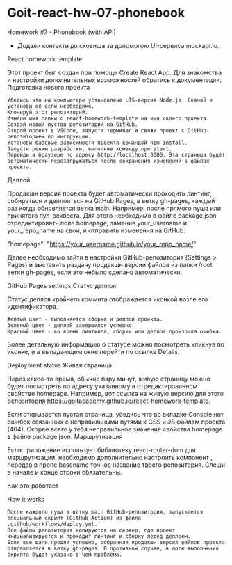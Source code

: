 # Goit-react-hw-07-phonebook

Homework #7 - Phonebook (with API)

- Додали контакти до сховища за допомогою UI-сервиса mockapi.io.

React homework template

Этот проект был создан при помощи Create React App. Для знакомства и настройки дополнительных возможностей обратись к документации.
Подготовка нового проекта

    Убедись что на компьютере установлена LTS-версия Node.js. Скачай и установи её если необходимо.
    Клонируй этот репозиторий.
    Измени имя папки с react-homework-template на имя своего проекта.
    Создай новый пустой репозиторий на GitHub.
    Открой проект в VSCode, запусти терминал и свяжи проект с GitHub-репозиторием по инструкции.
    Установи базовые зависимости проекта командой npm install.
    Запусти режим разработки, выполнив команду npm start.
    Перейди в браузере по адресу http://localhost:3000. Эта страница будет автоматически перезагружаться после сохранения изменений в файлах проекта.

Деплой

Продакшн версия проекта будет автоматически проходить линтинг, собираться и деплоиться на GitHub Pages, в ветку gh-pages, каждый раз когда обновляется ветка main. Например, после прямого пуша или принятого пул-реквеста. Для этого необходимо в файле package.json отредактировать поле homepage, заменив your_username и your_repo_name на свои, и отправить изменения на GitHub.

"homepage": "https://your_username.github.io/your_repo_name/"

Далее необходимо зайти в настройки GitHub-репозитория (Settings > Pages) и выставить раздачу продакшн версии файлов из папки /root ветки gh-pages, если это небыло сделано автоматически.

GitHub Pages settings
Статус деплоя

Статус деплоя крайнего коммита отображается иконкой возле его идентификатора.

    Желтый цвет - выполняется сборка и деплой проекта.
    Зеленый цвет - деплой завершился успешно.
    Красный цвет - во время линтинга, сборки или деплоя произошла ошибка.

Более детальную информацию о статусе можно посмотреть кликнув по иконке, и в выпадающем окне перейти по ссылке Details.

Deployment status
Живая страница

Через какое-то время, обычно пару минут, живую страницу можно будет посмотреть по адресу указанному в отредактированном свойстве homepage. Например, вот ссылка на живую версию для этого репозитория https://goitacademy.github.io/react-homework-template.

Если открывается пустая страница, убедись что во вкладке Console нет ошибок связанных с неправильными путями к CSS и JS файлам проекта (404). Скорее всего у тебя неправильное значение свойства homepage в файле package.json.
Маршрутизация

Если приложение использует библиотеку react-router-dom для маршрутизации, необходимо дополнительно настроить компонент <BrowserRouter>, передав в пропе basename точное название твоего репозитория. Слеши в начале и конце строки обязательны.

<BrowserRouter basename="/your_repo_name/">
  <App />
</BrowserRouter>

Как это работает

How it works

    После каждого пуша в ветку main GitHub-репозитория, запускается специальный скрипт (GitHub Action) из файла .github/workflows/deploy.yml.
    Все файлы репозитория копируются на сервер, где проект инициализируется и проходит линтинг и сборку перед деплоем.
    Если все шаги прошли успешно, собранная продакшн версия файлов проекта отправляется в ветку gh-pages. В противном случае, в логе выполнения скрипта будет указано в чем проблема.
